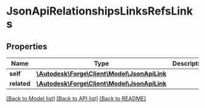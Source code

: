 # JsonApiRelationshipsLinksRefsLinks

## Properties
Name | Type | Description | Notes
------------ | ------------- | ------------- | -------------
**self** | [**\Autodesk\Forge\Client\Model\JsonApiLink**](JsonApiLink.md) |  | 
**related** | [**\Autodesk\Forge\Client\Model\JsonApiLink**](JsonApiLink.md) |  | 

[[Back to Model list]](../README.md#documentation-for-models) [[Back to API list]](../README.md#documentation-for-api-endpoints) [[Back to README]](../README.md)


